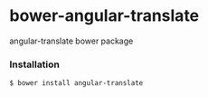 # bower-angular-translate

angular-translate bower package

### Installation


````
$ bower install angular-translate
````
